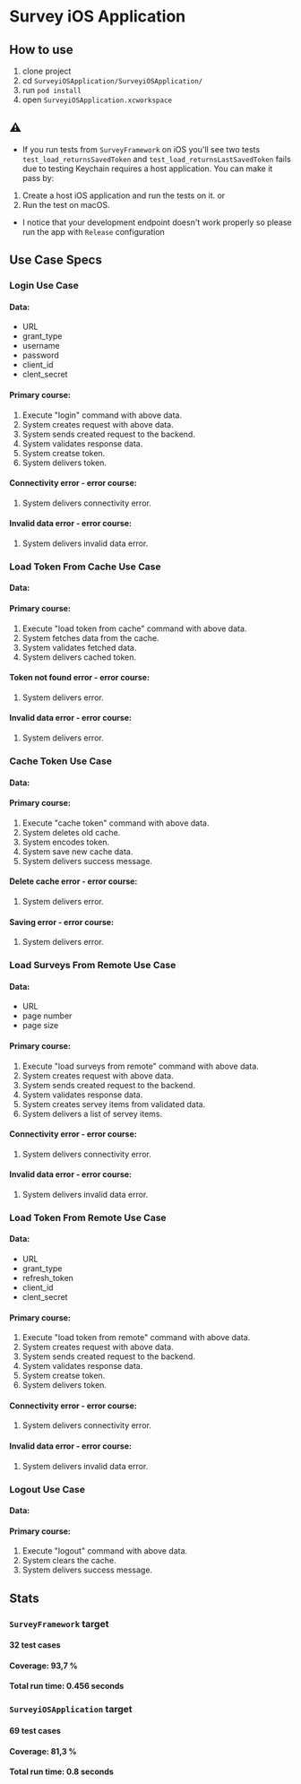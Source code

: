 # Survey iOS Application

## How to use

1. clone project
2. cd  `SurveyiOSApplication/SurveyiOSApplication/`            
3. run  `pod install`
4. open `SurveyiOSApplication.xcworkspace`

##  ⚠️ 
* If you run tests from  `SurveyFramework` on iOS  you'll see two tests `test_load_returnsSavedToken` and `test_load_returnsLastSavedToken`  fails due to testing Keychain requires a host application. You can make it pass by:
1. Create a host iOS application and run the tests on it.
or
2. Run the test on macOS.

* I notice that your development endpoint doesn't work properly so please run the app with `Release` configuration 

## Use Case Specs

### Login Use Case

#### Data:
- URL
- grant_type
- username
- password
- client_id
- clent_secret

#### Primary course:
1. Execute "login" command with above data.
2. System creates request with above data.
3. System sends created request to the backend.
4. System validates response data.
5. System creatse token.
6. System delivers token.

#### Connectivity error - error course:
1. System delivers connectivity error.

#### Invalid data error - error course:
1. System delivers invalid data error.

### Load Token From Cache Use Case

#### Data:

#### Primary course:
1. Execute "load token from cache" command with above data.
2. System fetches data from the cache.
3. System validates fetched data.
4. System delivers cached token.

#### Token not found error - error course:
1. System delivers error.

#### Invalid data error - error course:
1. System delivers error.

### Cache Token Use Case

#### Data:

#### Primary course:
1. Execute "cache token" command with above data.
2. System deletes old cache.
2. System encodes token.
3. System save new cache data.
4. System delivers success message.

#### Delete cache error - error course:
1. System delivers error.

#### Saving error - error course:
1. System delivers error.

### Load Surveys From Remote Use Case

#### Data:
- URL
- page number
- page size

#### Primary course:
1. Execute "load surveys from remote" command with above data.
2. System creates request with above data.
3. System sends created request to the backend.
4. System validates response data.
5. System creates servey items from validated data.
5. System delivers a list of servey items.

#### Connectivity error - error course:
1. System delivers connectivity error.

#### Invalid data error - error course:
1. System delivers invalid data error.


### Load Token From Remote Use Case

#### Data:
- URL
- grant_type
- refresh_token
- client_id
- clent_secret

#### Primary course:
1. Execute "load token from remote" command with above data.
2. System creates request with above data.
3. System sends created request to the backend.
4. System validates response data.
5. System creatse token.
6. System delivers token.

#### Connectivity error - error course:
1. System delivers connectivity error.

#### Invalid data error - error course:
1. System delivers invalid data error.


### Logout Use Case

#### Data:

#### Primary course:
1. Execute "logout" command with above data.
2. System clears the cache.
3. System delivers success message.

## Stats

### `SurveyFramework` target

#### 32 test cases

#### Coverage: 93,7 %

#### Total run time: 0.456 seconds

### `SurveyiOSApplication` target

####  69 test cases

#### Coverage: 81,3 %

#### Total run time: 0.8 seconds
